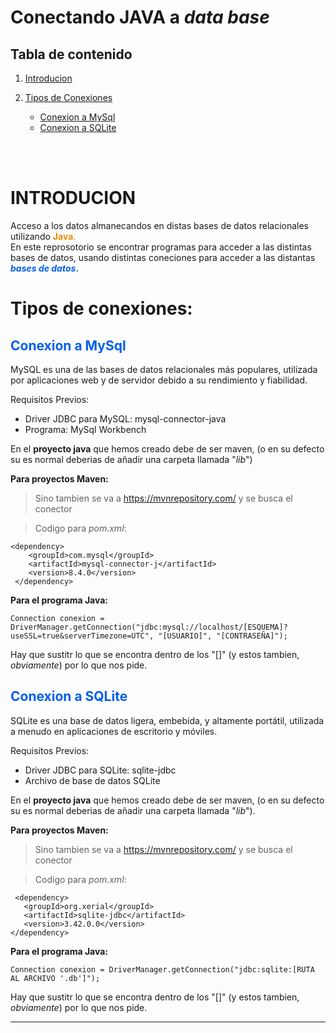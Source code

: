# Conectando JAVA a _data base_

## Tabla de contenido
1. [Introducion](#introducion)

2. [Tipos de Conexiones](#tipos-de-conexiones)
    - [Conexion a MySql](#conexion-a-mysql)
    - [Conexion a SQLite](#conexion-a-sqlite)

<br><br>

# INTRODUCION
Acceso a los datos almanecandos en distas bases de datos relacionales utilizando <span style="color: #ED8B00">**Java**. </span> <br>
En este reprosotorio se encontrar programas para acceder a las distintas bases de datos, usando distintas coneciones para acceder a las distantas <span style="color: #005fed">**_bases de datos_.**</span>
<br>

# Tipos de conexiones:

<span style="color:#005fed"> 

## Conexion a MySql 

</span>
MySQL es una de las bases de datos relacionales más populares, utilizada por aplicaciones web y de servidor debido a su rendimiento y fiabilidad.

Requisitos Previos:
- Driver JDBC para MySQL: mysql-connector-java
- Programa: MySql Workbench 

En el **proyecto java** que hemos creado debe de ser maven, (o en su defecto su es normal deberias de añadir una carpeta llamada "_lib_")

**Para proyectos Maven:**
 > Sino tambien se va a  https://mvnrepository.com/ y se busca el conector 

 > Codigo para _pom.xml_:
```
<dependency>
    <groupId>com.mysql</groupId>
    <artifactId>mysql-connector-j</artifactId>
    <version>8.4.0</version>
 </dependency>
 ```

**Para el programa Java:**

```
Connection conexion = DriverManager.getConnection("jdbc:mysql://localhost/[ESQUEMA]?useSSL=true&serverTimezone=UTC", "[USUARIO]", "[CONTRASEÑA]");
```
Hay que sustitr lo que se encontra dentro de los "[]" (y estos tambien, _obviamente_) por lo que nos pide.

<span style="color:#005fed"> 

## Conexion a SQLite

</span>

SQLite es una base de datos ligera, embebida, y altamente portátil, utilizada a menudo en aplicaciones de escritorio y móviles.

Requisitos Previos:
- Driver JDBC para SQLite: sqlite-jdbc
- Archivo de base de datos SQLite

En el **proyecto java** que hemos creado debe de ser maven, (o en su defecto su es normal deberias de añadir una carpeta llamada "_lib_").



**Para proyectos Maven:**
 > Sino tambien se va a  https://mvnrepository.com/ y se busca el conector 

 > Codigo para _pom.xml_:
```
 <dependency>
   <groupId>org.xerial</groupId>
   <artifactId>sqlite-jdbc</artifactId>
   <version>3.42.0.0</version>
</dependency>
 ```

**Para el programa Java:**

```
Connection conexion = DriverManager.getConnection("jdbc:sqlite:[RUTA AL ARCHIVO '.db']");
```
Hay que sustitr lo que se encontra dentro de los "[]" (y estos tambien, _obviamente_) por lo que nos pide.

---